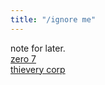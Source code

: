 ```yaml
---
title: "/ignore me"
---
```


note for later.  
[zero 7](http://www.zero7.co.uk/)  
[thievery corp](http://www.eslmusic.com/index.asp)

